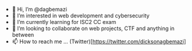 - 👋 Hi, I’m @dagbemazi
- 👀 I’m interested in web development and cybersecurity
- 🌱 I’m currently learning for ISC2 CC exam
- 💞️ I’m looking to collaborate on web projects, CTF and anything in between
- 📫 How to reach me ... (Twitter)[https://twitter.com/dicksonagbemazi]

<!---
dagbemazi/dagbemazi is a ✨ special ✨ repository because its `README.md` (this file) appears on your GitHub profile.
You can click the Preview link to take a look at your changes.
--->
